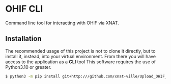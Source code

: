 # OHIF CLI #

Command line tool for interacting with OHIF via XNAT.

## Installation ##
The recommended usage of this project is not to clone it directly, but
to install it, instead, into your virtual environment. From there you
will have access to the application as a **CLI** tool
This software requires the use of Python3.10 or greater.

```bash
$ python3 -m pip install git+http:///github.com/xnat-ville/Upload_OHIF_ROI.git
```
